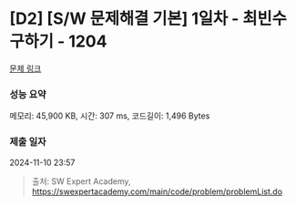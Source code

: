 # [D2] [S/W 문제해결 기본] 1일차 - 최빈수 구하기 - 1204 

[문제 링크](https://swexpertacademy.com/main/code/problem/problemDetail.do?contestProbId=AV13zo1KAAACFAYh) 

### 성능 요약

메모리: 45,900 KB, 시간: 307 ms, 코드길이: 1,496 Bytes

### 제출 일자

2024-11-10 23:57



> 출처: SW Expert Academy, https://swexpertacademy.com/main/code/problem/problemList.do